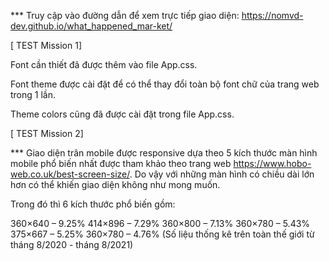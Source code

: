 *** Truy cập vào đường dẫn để xem trực tiếp giao diện: https://nomvd-dev.github.io/what_happened_mar-ket/

[ TEST Mission 1]

Font cần thiết đã được thêm vào file App.css.

Font theme được cài đặt để có thể thay đổi toàn bộ font chữ của trang web trong 1 lần.

Theme colors cũng đã được cài đặt trong file App.css.

[ TEST Mission 2]

*** Giao diện trân mobile được responsive dựa theo 5 kích thước màn hình mobile phổ biến nhất được tham khảo theo trang web https://www.hobo-web.co.uk/best-screen-size/. Do vậy với những màn hình có chiều dài lớn hơn có thể khiến giao diện không như mong muốn.

Trong đó thì 6 kích thước phổ biến gồm:

360×640 – 9.25%
414×896 – 7.29%
360×800 – 7.13%
360×780 – 5.43%
375×667 – 5.25%
360×780 – 4.76%
(Số liệu thống kê trên toàn thế giới từ tháng 8/2020 - tháng 8/2021)
